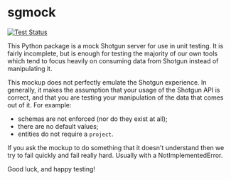 # sgmock

[![Test Status](https://secure.travis-ci.org/westernx/sgmock.png)](http://travis-ci.org/westernx/sgmock)

This Python package is a mock Shotgun server for use in unit testing. It is fairly incomplete, but is enough for testing the majority of our own tools which tend to focus heavily on consuming data from Shotgun instead of manipulating it.

This mockup does not perfectly emulate the Shotgun experience. In generally, it makes the assumption that your usage of the Shotgun API is correct, and that you are testing your manipulation of the data that comes out of it. For example:

- schemas are not enforced (nor do they exist at all);
- there are no default values;
- entities do not require a `project`.

If you ask the mockup to do something that it doesn't understand then we try to fail quickly and fail really hard. Usually with a NotImplementedError.

Good luck, and happy testing!